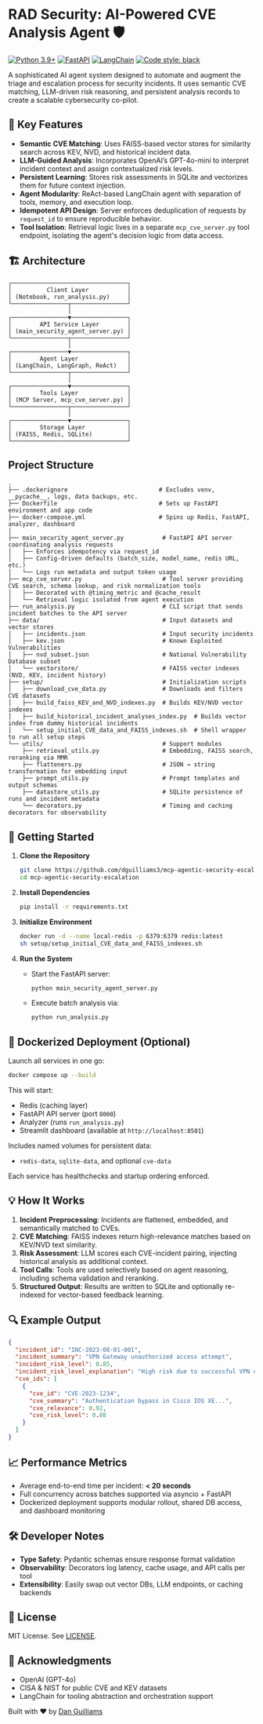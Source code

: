# RAD Security: AI-Powered CVE Analysis Agent 🛡️

[![Python 3.9+](https://img.shields.io/badge/python-3.9+-blue.svg)](https://www.python.org/downloads/)
[![FastAPI](https://img.shields.io/badge/FastAPI-0.68.0+-00a393.svg)](https://fastapi.tiangolo.com)
[![LangChain](https://img.shields.io/badge/LangChain-0.1.0-green.svg)](https://github.com/hwchase17/langchain)
[![Code style: black](https://img.shields.io/badge/code%20style-black-000000.svg)](https://github.com/psf/black)

A sophisticated AI agent system designed to automate and augment the triage and escalation process for security incidents. It uses semantic CVE matching, LLM-driven risk reasoning, and persistent analysis records to create a scalable cybersecurity co-pilot. 

## 🌟 Key Features

- **Semantic CVE Matching**: Uses FAISS-based vector stores for similarity search across KEV, NVD, and historical incident data.
- **LLM-Guided Analysis**: Incorporates OpenAI’s GPT-4o-mini to interpret incident context and assign contextualized risk levels.
- **Persistent Learning**: Stores risk assessments in SQLite and vectorizes them for future context injection.
- **Agent Modularity**: ReAct-based LangChain agent with separation of tools, memory, and execution loop.
- **Idempotent API Design**: Server enforces deduplication of requests by `request_id` to ensure reproducible behavior.
- **Tool Isolation**: Retrieval logic lives in a separate `mcp_cve_server.py` tool endpoint, isolating the agent's decision logic from data access.

## 🏗️ Architecture

```
┌─────────────────────────────────┐
│          Client Layer           │
│ (Notebook, run_analysis.py)     │
└────────────────┬────────────────┘
                 │
┌────────────────▼────────────────┐
│        API Service Layer        │
│ (main_security_agent_server.py) │
└────────────────┬────────────────┘
                 │
┌────────────────▼────────────────┐
│        Agent Layer              │
│ (LangChain, LangGraph, ReAct)   │
└────────────────┬────────────────┘
                 │
┌────────────────▼────────────────┐
│        Tools Layer              │
│ (MCP Server, mcp_cve_server.py) │
└────────────────┬────────────────┘
                 │
┌────────────────▼────────────────┐
│        Storage Layer            │
│ (FAISS, Redis, SQLite)          │
└─────────────────────────────────┘
```

## Project Structure

```
.
├── .dockerignore                          # Excludes venv, __pycache__, logs, data backups, etc.
├── Dockerfile                             # Sets up FastAPI environment and app code
├── docker-compose.yml                     # Spins up Redis, FastAPI, analyzer, dashboard
│
├── main_security_agent_server.py           # FastAPI API server coordinating analysis requests
│   ├── Enforces idempotency via request_id
│   ├── Config-driven defaults (batch_size, model_name, redis URL, etc.)
│   └── Logs run metadata and output token usage
├── mcp_cve_server.py                       # Tool server providing CVE search, schema lookup, and risk normalization tools
│   ├── Decorated with @timing_metric and @cache_result
│   └── Retrieval logic isolated from agent execution
├── run_analysis.py                         # CLI script that sends incident batches to the API server
├── data/                                   # Input datasets and vector stores
│   ├── incidents.json                      # Input security incidents
│   ├── kev.json                            # Known Exploited Vulnerabilities
│   ├── nvd_subset.json                     # National Vulnerability Database subset
│   └── vectorstore/                        # FAISS vector indexes (NVD, KEV, incident history)
├── setup/                                  # Initialization scripts
│   ├── download_cve_data.py                # Downloads and filters CVE datasets
│   ├── build_faiss_KEV_and_NVD_indexes.py  # Builds KEV/NVD vector indexes
│   ├── build_historical_incident_analyses_index.py  # Builds vector index from dummy historical incidents
│   └── setup_initial_CVE_data_and_FAISS_indexes.sh  # Shell wrapper to run all setup steps
└── utils/                                  # Support modules
    ├── retrieval_utils.py                  # Embedding, FAISS search, reranking via MMR
    ├── flatteners.py                       # JSON → string transformation for embedding input
    ├── prompt_utils.py                     # Prompt templates and output schemas
    ├── datastore_utils.py                  # SQLite persistence of runs and incident metadata
    └── decorators.py                       # Timing and caching decorators for observability
```

## 🚀 Getting Started

1. **Clone the Repository**
   ```bash
   git clone https://github.com/dguilliams3/mcp-agentic-security-escalation.git
   cd mcp-agentic-security-escalation
   ```

2. **Install Dependencies**
   ```bash
   pip install -r requirements.txt
   ```

3. **Initialize Environment**
   ```bash
   docker run -d --name local-redis -p 6379:6379 redis:latest
   sh setup/setup_initial_CVE_data_and_FAISS_indexes.sh
   ```

4. **Run the System**
   - Start the FastAPI server:
     ```bash
     python main_security_agent_server.py
     ```
   - Execute batch analysis via:
     ```bash
     python run_analysis.py
     ```

## 🐳 Dockerized Deployment (Optional)

Launch all services in one go:
```bash
docker compose up --build
```
This will start:
- Redis (caching layer)
- FastAPI API server (port `8000`)
- Analyzer (runs `run_analysis.py`)
- Streamlit dashboard (available at `http://localhost:8501`)

Includes named volumes for persistent data:
- `redis-data`, `sqlite-data`, and optional `cve-data`

Each service has healthchecks and startup ordering enforced.

## 💡 How It Works

1. **Incident Preprocessing**: Incidents are flattened, embedded, and semantically matched to CVEs.
2. **CVE Matching**: FAISS indexes return high-relevance matches based on KEV/NVD text similarity.
3. **Risk Assessment**: LLM scores each CVE-incident pairing, injecting historical analysis as additional context.
4. **Tool Calls**: Tools are used selectively based on agent reasoning, including schema validation and reranking.
5. **Structured Output**: Results are written to SQLite and optionally re-indexed for vector-based feedback learning.

## 🔍 Example Output

```json
{
  "incident_id": "INC-2023-08-01-001",
  "incident_summary": "VPN Gateway unauthorized access attempt",
  "incident_risk_level": 0.85,
  "incident_risk_level_explanation": "High risk due to successful VPN compromise...",
  "cve_ids": [
    {
      "cve_id": "CVE-2023-1234",
      "cve_summary": "Authentication bypass in Cisco IOS XE...",
      "cve_relevance": 0.92,
      "cve_risk_level": 0.88
    }
  ]
}
```

## 📈 Performance Metrics

- Average end-to-end time per incident: **< 20 seconds**
- Full concurrency across batches supported via asyncio + FastAPI
- Dockerized deployment supports modular rollout, shared DB access, and dashboard monitoring

## 🛠️ Developer Notes

- **Type Safety**: Pydantic schemas ensure response format validation
- **Observability**: Decorators log latency, cache usage, and API calls per tool
- **Extensibility**: Easily swap out vector DBs, LLM endpoints, or caching backends

## 📝 License

MIT License. See [LICENSE](LICENSE).

## 🙏 Acknowledgments

- OpenAI (GPT-4o)
- CISA & NIST for public CVE and KEV datasets
- LangChain for tooling abstraction and orchestration support

Built with ❤️ by [Dan Guilliams](https://github.com/dguilliams3) 


